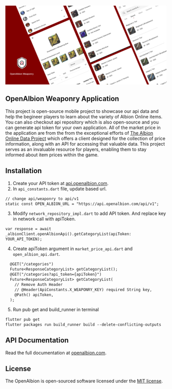 ![OpenAlbion Weaponry](https://github.com/OpenAlbion/weaponry-android/blob/development/images/app_banner_full_resolution.png)<br>

## OpenAlbion Weaponry Application
This project is open-source mobile project to showcase our api data and help the begineer players to learn about the variety of Albion Online items. You can also checkout api repository which is also open-source and you can generate api token for your own application. All of the market price in the application are from the from the exceptional efforts of [The Albion Online Data Project](https://www.albion-online-data.com/) which offers a client designed for the collection of price information, along with an API for accessing that valuable data. This project serves as an invaluable resource for players, enabling them to stay informed about item prices within the game.

## Installation
1. Create your API token at [api.openalbion.com](https://openalbion.com/).
2. In `api_constants.dart` file, update based url.
```
// change api/weaponry to api/v1
static const OPEN_ALBION_URL = "https://api.openalbion.com/api/v1";
```
3. Modify `network_repository_impl.dart` to add API token. And replace key in network call with apiToken.
```   
var response = await _albionClient.openAlbionApi().getCategoryList(apiToken: YOUR_API_TOKEN);
```
4. Create apiToken argument in `market_price_api.dart` and `open_albion_api.dart`.
```
  @GET("/categories")
  Future<ResponseCategoryList> getCategoryList();
  @GET("/categories?api_token={apiToken}")
  Future<ResponseCategoryList> getCategoryList(
    // Remove Auth Header
    // @Header(ApiConstants.X_WEAPONRY_KEY) required String key,
    @Path() apiToken,
  );
```
5. Run pub get and build_runner in terminal
```
flutter pub get
flutter packages run build_runner build --delete-conflicting-outputs
```

## API Documentation

Read the full documentation at [openalbion.com](https://openalbion.com).

## License

The OpenAlbion is open-sourced software licensed under the [MIT license](https://opensource.org/license/mit/).
